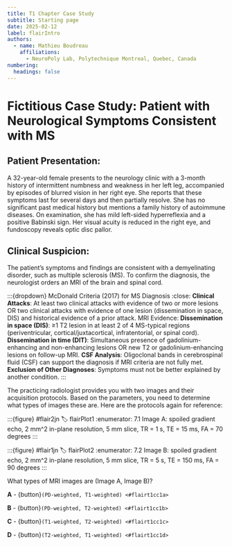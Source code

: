 ```yaml
---
title: T1 Chapter Case Study
subtitle: Starting page
date: 2025-02-12
label: flairIntro
authors:
  - name: Mathieu Boudreau
    affiliations:
      - NeuroPoly Lab, Polytechnique Montreal, Quebec, Canada
numbering:
  headings: false
---
```


# Fictitious Case Study: Patient with Neurological Symptoms Consistent with MS

## Patient Presentation:
A 32-year-old female presents to the neurology clinic with a 3-month history of intermittent numbness and weakness in her left leg, accompanied by episodes of blurred vision in her right eye. She reports that these symptoms last for several days and then partially resolve. She has no significant past medical history but mentions a family history of autoimmune diseases. On examination, she has mild left-sided hyperreflexia and a positive Babinski sign. Her visual acuity is reduced in the right eye, and fundoscopy reveals optic disc pallor.

## Clinical Suspicion:
The patient’s symptoms and findings are consistent with a demyelinating disorder, such as multiple sclerosis (MS). To confirm the diagnosis, the neurologist orders an MRI of the brain and spinal cord.

:::{dropdown} McDonald Criteria (2017) for MS Diagnosis
:close:
**Clinical Attacks**: At least two clinical attacks with evidence of two or more lesions OR two clinical attacks with evidence of one lesion (dissemination in space, DIS) and historical evidence of a prior attack.
MRI Evidence:
**Dissemination in space (DIS)**: ≥1 T2 lesion in at least 2 of 4 MS-typical regions (periventricular, cortical/juxtacortical, infratentorial, or spinal cord).
**Dissemination in time (DIT)**: Simultaneous presence of gadolinium-enhancing and non-enhancing lesions OR new T2 or gadolinium-enhancing lesions on follow-up MRI.
**CSF Analysis**: Oligoclonal bands in cerebrospinal fluid (CSF) can support the diagnosis if MRI criteria are not fully met.
**Exclusion of Other Diagnoses**: Symptoms must not be better explained by another condition.
:::

The practicing radiologist provides you with two images and their acquisition protocols. Based on the parameters, you need to determine what types of images these are. Here are the protocols again for reference:

:::{figure} #flair2jn
:label: flairPlot1
:enumerator: 7.1
Image A: spoiled gradient echo, 2 mm^2 in-plane resolution, 5 mm slice, TR = 1 s, TE = 15 ms, FA = 70 degrees
:::

:::{figure} #flair1jn
:label: flairPlot2
:enumerator: 7.2
Image B: spoiled gradient echo, 2 mm^2 in-plane resolution, 5 mm slice, TR = 5 s, TE = 150 ms, FA = 90 degrees
:::

What types of MRI images are (Image A, Image B)?

**A** - {button}`(PD-weighted, T1-weighted) <#flairt1cc1a>`

**B** - {button}`(PD-weighted, T2-weighted) <#flairt1cc1b>`

**C** - {button}`(T1-weighted, T2-weighted) <#flairt1cc1c>`

**D** - {button}`(T2-weighted, T1-weighted) <#flairt1cc1d>`
